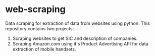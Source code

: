 # web-scraping
Data scraping for extraction of data from websites using python. 
This repository contains two projects:
  1. Scraping websites to get SIC and description of companies.
  2. Scraping Amazon.com using it's Product Advertising API for data extraction of mobile handsets.
